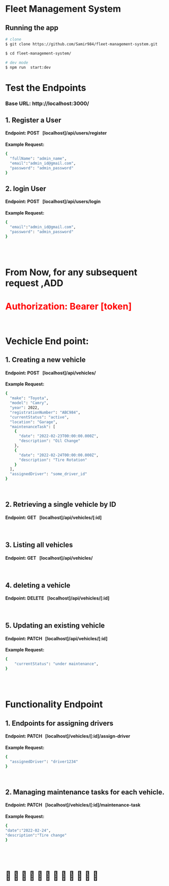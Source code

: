#  Fleet Management System

## Running the app

```bash
# clone
$ git clone https://github.com/Samir984/fleet-management-system.git

$ cd fleet-management-system/

# dev mode
$ npm run  start:dev
```

# Test the Endpoints

### Base URL: http://localhost:3000/

## 1. Register a User

#### Endpoint: POST &nbsp;&nbsp;[localhost]/api/users/register

**Example Request:**

```bash
{
  "fullName": "admin_name",
  "email":"admin_id@gmail.com",
  "password": "admin_password"
}

```

## 2. login User

#### Endpoint: POST &nbsp;&nbsp;[localhost]/api/users/login

**Example Request:**

```bash
{
  "email":"admin_id@gmail.com",
  "password": "admin_password"
}

```

<br>
<br>

# From Now, for any subsequent request ,ADD

<h1 style="color:red">
Authorization: Bearer [token]
</h1>

<br>

# Vechicle End point:

## 1. Creating a new vehicle

#### Endpoint: POST &nbsp;&nbsp;[localhost]/api/vehicles/

**Example Request:**

```bash
{
  "make": "Toyota",
  "model": "Camry",
  "year": 2022,
  "registrationNumber": "ABC984",
  "currentStatus": "active",
  "location": "Garage",
  "maintenanceTask": [
    {
      "date": "2022-02-23T00:00:00.000Z",
      "description": "Oil Change"
    },
    {
      "date": "2022-02-24T00:00:00.000Z",
      "description": "Tire Rotation"
    }
  ],
  "assignedDriver": "some_driver_id"
}

```

<br>

## 2. Retrieving a single vehicle by ID

#### Endpoint: GET &nbsp;&nbsp;[localhost]/api/vehicles/[:id]

<br>

## 3. Listing all vehicles

#### Endpoint: GET &nbsp;&nbsp;[localhost]/api/vehicles/

<br>

## 4. deleting a vehicle

#### Endpoint: DELETE &nbsp;&nbsp;[localhost]/api/vehicles/[:id]

<br>

## 5. Updating an existing vehicle

#### Endpoint: PATCH &nbsp;&nbsp;[localhost]/api/vehicles/[:id]

**Example Request:**

```bash
{
    "currentStatus": "under maintenance",
}
```

<br>
<br>

# Functionality Endpoint

## 1. Endpoints for assigning drivers

#### Endpoint: PATCH &nbsp;&nbsp;[localhost]/vehicles/[:id]/assign-driver

**Example Request:**

```bash
{
  "assignedDriver": "driver1234"
}

```

<br>

## 2. Managing maintenance tasks for each vehicle.

#### Endpoint: PATCH &nbsp;&nbsp;[localhost]/vehicles/[:id]/maintenance-task

**Example Request:**

```bash
{
"date":"2022-02-24",
"description":"Tire change"
}

```

<br>
<br>

 # 🚀 🚀 🚀 🚀 🚀 🚀 🚀 🚀 🚀 🚀 🚀 🚀 







